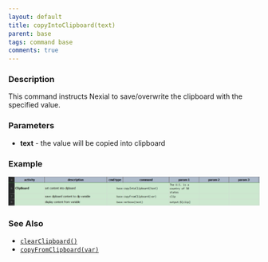 ```yaml
---
layout: default
title: copyIntoClipboard(text)
parent: base
tags: command base
comments: true
---
```



### Description
This command instructs Nexial to save/overwrite the clipboard with the specified value.


### Parameters
- **text** - the value will be copied into clipboard


### Example
![script](image/clipboard_02.png)


### See Also
- [`clearClipboard()`](clearClipboard())
- [`copyFromClipboard(var)`](copyFromClipboard(var))